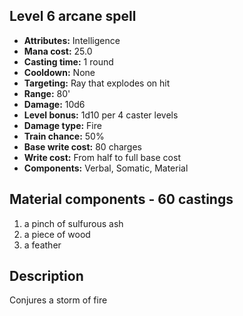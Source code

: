 ## Level 6 arcane spell

- **Attributes:** Intelligence
- **Mana cost:** 25.0
- **Casting time:** 1 round
- **Cooldown:** None
- **Targeting:** Ray that explodes on hit
- **Range:** 80'
- **Damage:** 10d6
- **Level bonus:** 1d10 per 4 caster levels
- **Damage type:** Fire
- **Train chance:** 50%
- **Base write cost:** 80 charges
- **Write cost:** From half to full base cost
- **Components:** Verbal, Somatic, Material

## Material components - 60 castings

1. a pinch of sulfurous ash
2. a piece of wood
3. a feather

## Description

Conjures a storm of fire
